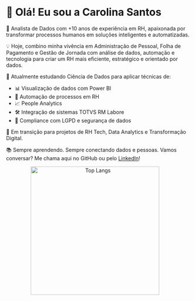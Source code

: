 <br> <!-- Adicionando um espaçamento entre as divs -->

# 👋 Olá! Eu sou a Carolina Santos

🎯 Analista de Dados com +10 anos de experiência em RH, apaixonada por transformar processos humanos em soluções inteligentes e automatizadas.

💡 Hoje, combino minha vivência em Administração de Pessoal, Folha de Pagamento e Gestão de Jornada com análise de dados, automação e tecnologia para criar um RH mais eficiente, estratégico e orientado por dados.

🚀 Atualmente estudando Ciência de Dados para aplicar técnicas de:
- 📊 Visualização de dados com Power BI
- 🔁 Automação de processos em RH
- 📈 People Analytics
- 🛠️ Integração de sistemas TOTVS RM Labore
- 🔐 Compliance com LGPD e segurança de dados

🌱 Em transição para projetos de RH Tech, Data Analytics e Transformação Digital.

📚 Sempre aprendendo. Sempre conectando dados e pessoas. Vamos conversar? Me chama aqui no GitHub ou pelo [LinkedIn](www.linkedin.com/in/carolinapasantos)!

<div align="center">
  <img src="https://github-readme-stats.vercel.app/api/top-langs/?username=carolinapasantos&layout=compact&theme=cobalt&langs" alt="Top Langs" width="350" style="display: inline-block; margin-right: 20px;" />
  
  </div>
